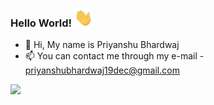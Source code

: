 ### Hello World! <img src="https://github.com/ABSphreak/ABSphreak/blob/master/gifs/Hi.gif" width="30px">

- 👋 Hi, My name is Priyanshu Bhardwaj
- 📫 You can contact me through my e-mail - priyanshubhardwaj19dec@gmail.com

<img src="https://github-readme-stats.vercel.app/api?username=priyanshu1912&&show_icons=true&title_color=ffffff&icon_color=bb2acf&text_color=daf7dc&bg_color=151515"/>
